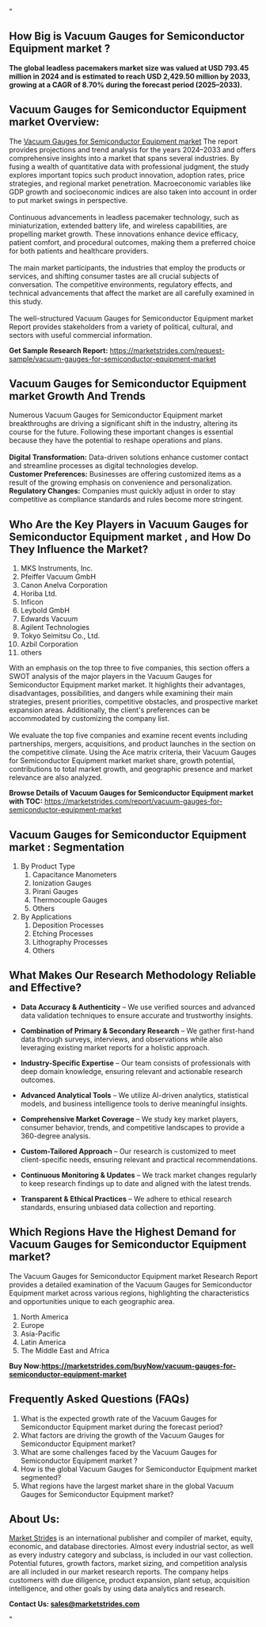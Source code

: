 "<h2>How Big is Vacuum Gauges for Semiconductor Equipment market ?</h2>
<p><strong>The global leadless pacemakers market size was valued at USD 793.45 million in 2024 and is estimated to reach USD 2,429.50 million by 2033, growing at a CAGR of 8.70% during the forecast period (2025–2033).</strong></p>
<h2>Vacuum Gauges for Semiconductor Equipment market Overview:</h2>
<p>The <a href=https://marketstrides.com/report/vacuum-gauges-for-semiconductor-equipment-market>Vacuum Gauges for Semiconductor Equipment market</a> The report provides projections and trend analysis for the years 2024–2033 and offers comprehensive insights into a market that spans several industries. By fusing a wealth of quantitative data with professional judgment, the study explores important topics such product innovation, adoption rates, price strategies, and regional market penetration. Macroeconomic variables like GDP growth and socioeconomic indices are also taken into account in order to put market swings in perspective. <br /> <br />Continuous advancements in leadless pacemaker technology, such as miniaturization, extended battery life, and wireless capabilities, are propelling market growth. These innovations enhance device efficacy, patient comfort, and procedural outcomes, making them a preferred choice for both patients and healthcare providers.<br /> <br />The main market participants, the industries that employ the products or services, and shifting consumer tastes are all crucial subjects of conversation. The competitive environments, regulatory effects, and technical advancements that affect the market are all carefully examined in this study. <br /> <br />The well-structured Vacuum Gauges for Semiconductor Equipment market Report provides stakeholders from a variety of political, cultural, and sectors with useful commercial information.</p>
<p><strong>Get Sample Research Report:</strong> <a href=https://marketstrides.com/request-sample/vacuum-gauges-for-semiconductor-equipment-market>https://marketstrides.com/request-sample/vacuum-gauges-for-semiconductor-equipment-market</a></p>
<h2>Vacuum Gauges for Semiconductor Equipment market Growth And Trends</h2>
<p>Numerous Vacuum Gauges for Semiconductor Equipment market breakthroughs are driving a significant shift in the industry, altering its course for the future. Following these important changes is essential because they have the potential to reshape operations and plans.<br /><br /><strong>Digital Transformation:</strong> Data-driven solutions enhance customer contact and streamline processes as digital technologies develop. <br /><strong>Customer Preferences:</strong> Businesses are offering customized items as a result of the growing emphasis on convenience and personalization. <br /><strong>Regulatory Changes:</strong> Companies must quickly adjust in order to stay competitive as compliance standards and rules become more stringent.</p>
<h2>Who Are the Key Players in Vacuum Gauges for Semiconductor Equipment market , and How Do They Influence the Market?</h2>
<p><ol>
<li>MKS Instruments, Inc.</li>
<li>Pfeiffer Vacuum GmbH</li>
<li>Canon Anelva Corporation</li>
<li>Horiba Ltd.</li>
<li>Inficon</li>
<li>Leybold GmbH</li>
<li>Edwards Vacuum</li>
<li>Agilent Technologies</li>
<li>Tokyo Seimitsu Co., Ltd.</li>
<li>Azbil Corporation</li>
<li>others</li>
</ol></p>
<p>With an emphasis on the top three to five companies, this section offers a SWOT analysis of the major players in the Vacuum Gauges for Semiconductor Equipment market market. It highlights their advantages, disadvantages, possibilities, and dangers while examining their main strategies, present priorities, competitive obstacles, and prospective market expansion areas. Additionally, the client's preferences can be accommodated by customizing the company list. <br /> <br />We evaluate the top five companies and examine recent events including partnerships, mergers, acquisitions, and product launches in the section on the competitive climate. Using the Ace matrix criteria, their Vacuum Gauges for Semiconductor Equipment market market share, growth potential, contributions to total market growth, and geographic presence and market relevance are also analyzed.</p>
<p><strong>Browse Details of Vacuum Gauges for Semiconductor Equipment market with TOC:</strong> <a href=https://marketstrides.com/report/vacuum-gauges-for-semiconductor-equipment-market>https://marketstrides.com/report/vacuum-gauges-for-semiconductor-equipment-market</a></p>
<h2>Vacuum Gauges for Semiconductor Equipment market : Segmentation</h2>
<p><ol>
<li>By Product Type
<ol>
<li>Capacitance Manometers</li>
<li>Ionization Gauges</li>
<li>Pirani Gauges</li>
<li>Thermocouple Gauges</li>
<li>Others</li>
</ol>
</li>
<li>By Applications
<ol>
<li>Deposition Processes</li>
<li>Etching Processes</li>
<li>Lithography Processes</li>
<li>Others</li>
</ol>
</li>
</ol></p>
<h2>What Makes Our Research Methodology Reliable and Effective?</h2>
<ul>
<li>
<p><strong>Data Accuracy &amp; Authenticity</strong> – We use verified sources and advanced data validation techniques to ensure accurate and trustworthy insights.</p>
</li>
<li>
<p><strong>Combination of Primary &amp; Secondary Research</strong> – We gather first-hand data through surveys, interviews, and observations while also leveraging existing market reports for a holistic approach.</p>
</li>
<li>
<p><strong>Industry-Specific Expertise</strong> – Our team consists of professionals with deep domain knowledge, ensuring relevant and actionable research outcomes.</p>
</li>
<li>
<p><strong>Advanced Analytical Tools</strong> – We utilize AI-driven analytics, statistical models, and business intelligence tools to derive meaningful insights.</p>
</li>
<li>
<p><strong>Comprehensive Market Coverage</strong> – We study key market players, consumer behavior, trends, and competitive landscapes to provide a 360-degree analysis.</p>
</li>
<li>
<p><strong>Custom-Tailored Approach</strong> – Our research is customized to meet client-specific needs, ensuring relevant and practical recommendations.</p>
</li>
<li>
<p><strong>Continuous Monitoring &amp; Updates</strong> – We track market changes regularly to keep research findings up to date and aligned with the latest trends.</p>
</li>
<li>
<p><strong>Transparent &amp; Ethical Practices</strong> – We adhere to ethical research standards, ensuring unbiased data collection and reporting.</p>
</li>
</ul>
<h2>Which Regions Have the Highest Demand for Vacuum Gauges for Semiconductor Equipment market? </h2>
<p>The Vacuum Gauges for Semiconductor Equipment market Research Report provides a detailed examination of the Vacuum Gauges for Semiconductor Equipment market across various regions, highlighting the characteristics and opportunities unique to each geographic area.</p>
<p><ol>
<li>North America</li>
<li>Europe</li>
<li>Asia-Pacific</li>
<li>Latin America</li>
<li>The Middle East and Africa</li>
</ol></p>
<p><strong>Buy Now:<a href=https://marketstrides.com/buyNow/vacuum-gauges-for-semiconductor-equipment-market?price=single_price>https://marketstrides.com/buyNow/vacuum-gauges-for-semiconductor-equipment-market</a></strong></p>
<h2>Frequently Asked Questions (FAQs)</h2>
<ol>
<li>What is the expected growth rate of the Vacuum Gauges for Semiconductor Equipment market during the forecast period?</li>
<li>What factors are driving the growth of the Vacuum Gauges for Semiconductor Equipment market?</li>
<li>What are some challenges faced by the Vacuum Gauges for Semiconductor Equipment market ?</li>
<li>How is the global Vacuum Gauges for Semiconductor Equipment market segmented?</li>
<li>What regions have the largest market share in the global Vacuum Gauges for Semiconductor Equipment market?</li>
</ol>
<h2>About Us:</h2>
<p><a href=https://marketstrides.com/>Market Strides</a> is an international publisher and compiler of market, equity, economic, and database directories. Almost every industrial sector, as well as every industry category and subclass, is included in our vast collection. Potential futures, growth factors, market sizing, and competition analysis are all included in our market research reports. The company helps customers with due diligence, product expansion, plant setup, acquisition intelligence, and other goals by using data analytics and research.</p>
<p><strong>Contact Us: <a href=mailto:sales@marketstrides.com>sales@marketstrides.com</a></strong></p>"
